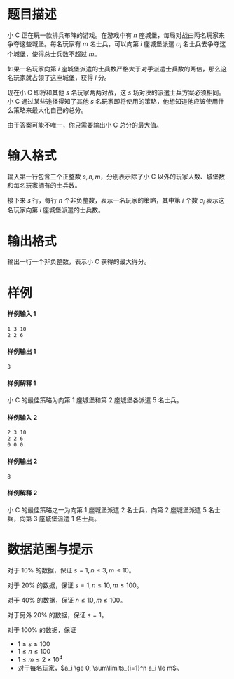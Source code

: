 
# 题目描述

小 C 正在玩一款排兵布阵的游戏。在游戏中有 $n$ 座城堡，每局对战由两名玩家来争夺这些城堡。每名玩家有 $m$ 名士兵，可以向第 $i$ 座城堡派遣 $a_i$ 名士兵去争夺这个城堡，使得总士兵数不超过 $m$。

如果一名玩家向第 $i$ 座城堡派遣的士兵数严格大于对手派遣士兵数的两倍，那么这名玩家就占领了这座城堡，获得 $i$ 分。

现在小 C 即将和其他 $s$ 名玩家两两对战，这 $s$ 场对决的派遣士兵方案必须相同。小 C 通过某些途径得知了其他 $s$ 名玩家即将使用的策略，他想知道他应该使用什么策略来最大化自己的总分。

由于答案可能不唯一，你只需要输出小 C 总分的最大值。


# 输入格式

输入第一行包含三个正整数 $s,n,m$，分别表示除了小 C 以外的玩家人数、城堡数和每名玩家拥有的士兵数。

接下来 $s$ 行，每行 $n$ 个非负整数，表示一名玩家的策略，其中第 $i$ 个数 $a_i$ 表示这名玩家向第 $i$ 座城堡派遣的士兵数。


# 输出格式

输出一行一个非负整数，表示小 C 获得的最大得分。


# 样例

#### 样例输入 1
```plain
1 3 10
2 2 6
```
#### 样例输出 1
```plain
3
```
#### 样例解释 1

小 C 的最佳策略为向第 $1$ 座城堡和第 $2$ 座城堡各派遣 $5$ 名士兵。

#### 样例输入 2
```plain
2 3 10
2 2 6
0 0 0
```
#### 样例输出 2
```plain
8
```
#### 样例解释 2

小 C 的最佳策略之一为向第 $1$ 座城堡派遣 $2$ 名士兵，向第 $2$ 座城堡派遣 $5$ 名士兵，向第 $3$ 座城堡派遣 $1$ 名士兵。


# 数据范围与提示

对于 $10\%$ 的数据，保证 $s=1,n \le 3,m \le 10$。

对于 $20\%$ 的数据，保证 $s=1,n \le 10,m \le 100$。

对于 $40\%$ 的数据，保证 $n\le 10,m\le 100$。

对于另外 $20\%$ 的数据，保证 $s=1$。

对于 $100\%$ 的数据，保证
- $1\le s \le 100$
- $1\le n \le 100$
- $1\le m \le 2\times 10^4$
- 对于每名玩家，$a_i \ge 0, \sum\limits_{i=1}^n a_i \le m$。


